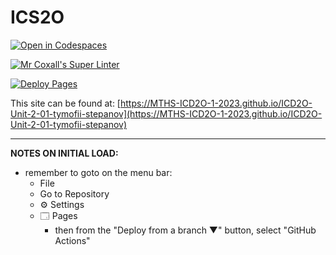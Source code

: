 # ICS2O

[![Open in Codespaces](https://classroom.github.com/assets/launch-codespace-7f7980b617ed060a017424585567c406b6ee15c891e84e1186181d67ecf80aa0.svg)](https://classroom.github.com/open-in-codespaces?assignment_repo_id=14211449)

[![Mr Coxall's Super Linter](https://github.com/MTHS-ICD2O-1-2023/ICD2O-Unit-2-01-tymofii-stepanov/workflows/Mr%20Coxall's%20Super%20Linter/badge.svg)](https://github.com/MTHS-ICD2O-1-2023/ICD2O-Unit-2-01-tymofii-stepanov/actions)

[![Deploy Pages](https://github.com/MTHS-ICD2O-1-2023/ICD2O-Unit-2-01-tymofii-stepanov/workflows/Deploy%20Pages/badge.svg)](https://github.com/MTHS-ICD2O-1-2023/ICD2O-Unit-2-01-tymofii-stepanov/actions)

This site can be found at: [https://MTHS-ICD2O-1-2023.github.io/ICD2O-Unit-2-01-tymofii-stepanov](https://MTHS-ICD2O-1-2023.github.io/ICD2O-Unit-2-01-tymofii-stepanov)

---

**NOTES ON INITIAL LOAD:**
- remember to goto on the menu bar:
  - File
  - Go to Repository
  - ⚙ Settings
  - 🗔 Pages
    - then from the "Deploy from a branch ▼" button, select "GitHub Actions"
